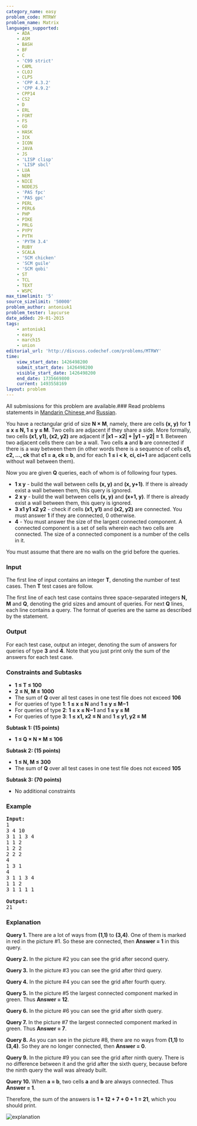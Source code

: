 ```yaml
---
category_name: easy
problem_code: MTRWY
problem_name: Matrix
languages_supported:
    - ADA
    - ASM
    - BASH
    - BF
    - C
    - 'C99 strict'
    - CAML
    - CLOJ
    - CLPS
    - 'CPP 4.3.2'
    - 'CPP 4.9.2'
    - CPP14
    - CS2
    - D
    - ERL
    - FORT
    - FS
    - GO
    - HASK
    - ICK
    - ICON
    - JAVA
    - JS
    - 'LISP clisp'
    - 'LISP sbcl'
    - LUA
    - NEM
    - NICE
    - NODEJS
    - 'PAS fpc'
    - 'PAS gpc'
    - PERL
    - PERL6
    - PHP
    - PIKE
    - PRLG
    - PYPY
    - PYTH
    - 'PYTH 3.4'
    - RUBY
    - SCALA
    - 'SCM chicken'
    - 'SCM guile'
    - 'SCM qobi'
    - ST
    - TCL
    - TEXT
    - WSPC
max_timelimit: '5'
source_sizelimit: '50000'
problem_author: antoniuk1
problem_tester: laycurse
date_added: 29-01-2015
tags:
    - antoniuk1
    - easy
    - march15
    - union
editorial_url: 'http://discuss.codechef.com/problems/MTRWY'
time:
    view_start_date: 1426498200
    submit_start_date: 1426498200
    visible_start_date: 1426498200
    end_date: 1735669800
    current: 1493558169
layout: problem
---
```

All submissions for this problem are available.###  Read problems statements in [Mandarin Chinese ](http://www.codechef.com/download/translated/MARCH15/mandarin/MTRWY.pdf) and [Russian](http://www.codechef.com/download/translated/MARCH15/russian/MTRWY.pdf).

You have a rectangular grid of size **N × M**, namely, there are cells **(x, y)** for **1 ≤ x ≤ N, 1 ≤ y ≤ M**. Two cells are adjacent if they share a side. More formally, two cells **(x1, y1), (x2, y2)** are adjacent if **|x1 − x2| + |y1 − y2| = 1**. Between two adjacent cells there can be a wall. Two cells **a** and **b** are connected if there is a way between them (in other words there is a sequence of cells **c1, c2, ..., ck** that **c1 = a, ck = b**, and for each **1 ≤ i &lt; k**, **ci, ci+1** are adjacent cells without wall between them).

Now you are given **Q** queries, each of whom is of following four types.

- **1 x y** - build the wall between cells **(x, y)** and **(x, y+1)**. If there is already exist a wall between them, this query is ignored.
- **2 x y** - build the wall between cells **(x, y)** and **(x+1, y)**. If there is already exist a wall between them, this query is ignored.
- **3 x1 y1 x2 y2** - check if cells **(x1, y1)** and **(x2, y2)** are connected. You must answer **1** if they are connected, 0 otherwise.
- **4** - You must answer the size of the largest connected component. A connected component is a set of sells wherein each two cells are connected. The size of a connected component is a number of the cells in it.

You must assume that there are no walls on the grid before the queries.

### Input

The first line of input contains an integer **T**, denoting the number of test cases. Then **T** test cases are follow.

The first line of each test case contains three space-separated integers **N, M** and **Q**, denoting the grid sizes and amount of queries. For next **Q** lines, each line contains a query. The format of queries are the same as described by the statement.

### Output

For each test case, output an integer, denoting the sum of answers for queries of type **3** and **4**. Note that you just print only the sum of the answers for each test case.

### Constraints and Subtasks

- **1 ≤ T ≤ 100**
- **2 ≤ N, M ≤ 1000**
- The sum of **Q** over all test cases in one test file does not exceed **106**
- For queries of type **1**: **1 ≤ x ≤ N** and **1 ≤ y ≤ M−1**
- For queries of type **2**: **1 ≤ x ≤ N−1** and **1 ≤ y ≤ M**
- For queries of type **3**: **1 ≤ x1, x2 ≤ N** and **1 ≤ y1, y2 ≤ M**

**Subtask 1: (15 points)**

- **1 ≤ Q × N × M ≤ 106**

**Subtask 2: (15 points)**

- **1 ≤ N, M ≤ 300**
- The sum of **Q** over all test cases in one test file does not exceed **105**

**Subtask 3: (70 points)**

- No additional constraints

### Example

<pre><b>Input:</b>
1
3 4 10
3 1 1 3 4
1 1 2
1 2 2
2 2 2
4
1 3 1
4
3 1 1 3 4
1 1 2
3 1 1 1 1

<b>Output:</b>
21
</pre>
### Explanation

**Query 1.** There are a lot of ways from **(1,1)** to **(3,4)**. One of them is marked in red in the picture #1. So these are connected, then **Answer = 1** in this query.

**Query 2.** In the picture #2 you can see the grid after second query.

**Query 3.** In the picture #3 you can see the grid after third query.

**Query 4.** In the picture #4 you can see the grid after fourth query.

**Query 5.** In the picture #5 the largest connected component marked in green. Thus **Answer = 12**.

**Query 6.** In the picture #6 you can see the grid after sixth query.

**Query 7.** In the picture #7 the largest connected component marked in green. Thus **Answer = 7**.

**Query 8.** As you can see in the picture #8, there are no ways from **(1,1)** to **(3,4)**. So they are no longer connected, then **Answer = 0**.

**Query 9.** In the picture #9 you can see the grid after ninth query. There is no difference between it and the grid after the sixth query, because before the ninth query the wall was already built.

**Query 10.** When **a = b**, two cells **a** and **b** are always connected. Thus **Answer = 1**.

Therefore, the sum of the answers is **1 + 12 + 7 + 0 + 1 = 21**, which you should print.

![explanation](/download/extimages/bec647a1cb00760db4257697e654151e.png)

